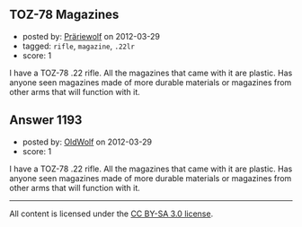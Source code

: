 ## TOZ-78 Magazines

- posted by: [Präriewolf](https://stackexchange.com/users/-1/494-pr-riewolf) on 2012-03-29
- tagged: `rifle`, `magazine`, `.22lr`
- score: 1

I have a TOZ-78 .22 rifle.  All the magazines that came with it are plastic.  Has anyone seen magazines made of more durable materials or magazines from other arms that will function with it.


## Answer 1193

- posted by: [OldWolf](https://stackexchange.com/users/-1/111-oldwolf) on 2012-03-29
- score: 1

I have a TOZ-78 .22 rifle.  All the magazines that came with it are plastic.  Has anyone seen magazines made of more durable materials or magazines from other arms that will function with it.



---

All content is licensed under the [CC BY-SA 3.0 license](https://creativecommons.org/licenses/by-sa/3.0/).
